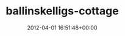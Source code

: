 ---
title:		"ballinskelligs-cottage"
type:		"upload"
description:		"TBC"
date:		"2012-04-01 16:51:48+00:00"
album:		"abandoned"
filename:		"ballinskelligs-cottage.md"
series:		""
cl_public_id:		"abandoned/ballinskelligs-cottage"
cl_version:		1497000047
format:		"tiff"
bytes:		5241268
width:		2560
height:		1440
exposure_mode:		"Auto"
program:		"Aperture-priority AE"
aperture:		"13.0"
focal_length:		"35.0 mm"
iso:		"200"
shutter_speed:		"1/125"
metering:		"Multi-segment"
flash:		"Off, Did not fire"
white_balance:		"Custom"
colour_temp:		"5400"
has_crop:		"false"
orientation:		"Horizontal (normal)"
camera_model:		"NIKON D7000"
lens_info:		"35mm f/1.8"
artist:		"Matt Finucane"
x_resolution:		"300"
y_resolution:		"300"
---